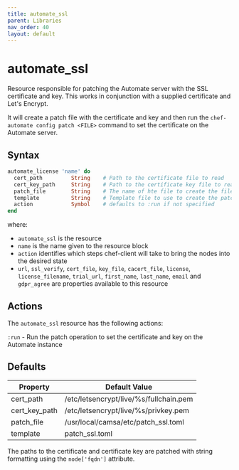 ```yaml
---
title: automate_ssl
parent: Libraries
nav_order: 40
layout: default
---
```


# automate_ssl

Resource responsible for patching the Automate server with the SSL certificate and key. This works in conjunction with a supplied certificate and Let's Encrypt.

It will create a patch file with the certificate and key and then run the `chef-automate config patch <FILE>` command to set the certificate on the Automate server.

## Syntax

```ruby
automate_license 'name' do
  cert_path         String    # Path to the certificate file to read
  cert_key_path     String    # Path to the certificate key file to read
  patch_file        String    # The name of hte file to create the file to patch Automate with
  template          String    # Template file to use to create the patch file
  action            Symbol    # defaults to :run if not specified
end
```

where:

 - `automate_ssl` is the resource
 - `name` is the name given to the resource block
 - `action` identifies which steps chef-client will take to bring the nodes into the desired state
 - `url`, `ssl_verify`, `cert_file`, `key_file`, `cacert_file`, `license`, `license_filename`, `trial_url`, `first_name`, `last_name`, `email` and `gdpr_agree` are properties available to this resource

## Actions

The `automate_ssl` resource has the following actions:

`:run` - Run the patch operation to set the certificate and key on the Automate instance

## Defaults

| Property | Default Value |
|---|---|
| cert_path | /etc/letsencrypt/live/%s/fullchain.pem |
| cert_key_path | /etc/letsencrypt/live/%s/privkey.pem |
| patch_file | /usr/local/camsa/etc/patch_ssl.toml |
| template | patch_ssl.toml |

The paths to the certificate and certificate key are patched with string formatting using the `node['fqdn']` attribute.

